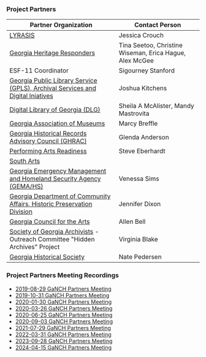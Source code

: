 ### Project Partners
| Partner Organization | Contact Person |
| --- | --- |
| [LYRASIS](https://www.lyrasis.org/Leadership/Pages/Catalyst-Fund.aspx) | Jessica Crouch |
| [Georgia Heritage Responders](https://www.georgiaheritageresponders.org/) | Tina Seetoo, Christine Wiseman, Erica Hague, Alex McGee | 
| ESF-11 Coordinator | Sigourney Stanford |
| [Georgia Public Library Service (GPLS), Archival Services and Digital Iniatives](https://georgialibraries.org/) | Joshua Kitchens |
| [Digital Library of Georgia (DLG)](https://dlg.usg.edu/) | Sheila A McAlister, Mandy Mastrovita |
| [Georgia Association of Museums](https://www.gamuseums.com/)| Marcy Breffle  | 
| [Georgia Historical Records Advisory Council (GHRAC)](https://www.georgiaarchives.org/ghrac) | Glenda Anderson | 
| [Performing Arts Readiness](https://performingartsreadiness.org/) | Steve Eberhardt | 
| [South Arts](https://www.southarts.org/) |  | 
| [Georgia Emergency Management and Homeland Security Agency (GEMA/HS)](https://gema.georgia.gov/) | Venessa Sims | 
| [Georgia Department of Community Affairs, Historic Preservation Division](https://www.dca.ga.gov/georgia-historic-preservation-division) | Jennifer Dixon | 
| [Georgia Council for the Arts](http://gaarts.org/) | Allen Bell |
| [Society of Georgia Archivists](https://soga.wildapricot.org/) - Outreach Committee "Hidden Archives" Project | Virginia Blake |
| [Georgia Historical Society](https://georgiahistory.com/) | Nate Pedersen |

### Project Partners Meeting Recordings
* [2019-08-29 GaNCH Partners Meeting](https://archive.org/details/2019-08-29_ganch_partners_meeting)
* [2019-10-31 GaNCH Partners Meeting](https://archive.org/details/2019-10-31_GaNCH_Partners_Meeting)
* [2020-01-30 GaNCH Partners Meeting](https://archive.org/details/2020-01-30_GaNCH_Partners_Meeting)
* [2020-03-26 GaNCH Partners Meeting](https://archive.org/details/2020-03-26_GaNCH_Partners_Meeting)
* [2020-06-25 GaNCH Partners Meeting](https://archive.org/details/2020-06-25_GaNCH_Project_Partners_Meeting)
* [2020-09-03 GaNCH Partners Meeting](https://archive.org/details/2020-09-03-ganch-partners-meeting)
* [2021-07-29 GaNCH Partners Meeting](https://archive.org/details/2021-07-29-ganch-partners-meeting)
* [2022-03-31 GaNCH Partners Meeting](https://archive.org/details/2022-03-31-ganch-project-partners-meeting)
* [2023-09-28 GaNCH Partners Meeting](https://archive.org/details/2023-09-28-ganch-project-partners-meeting)
* [2024-04-15 GaNCH Partners Meeting](https://archive.org/details/2024-04-15_GaNCH_Project_Partners_Meeting)
